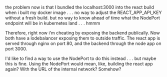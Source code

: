 the problem now is that I bundled the localhost:3000 into the react build when i built my docker image . . . no way to adjust the REACT_APP_API_KEY without a fresh build. but no way to know ahead of time what the NodePort endpoint will be in kubernetes land . . . hmmm

Therefore, right now i'm cheating by exposing the backend publically. Now both have a lodebalancer exposing them to outside traffic. The react app is served through nginx on port 80, and the backend through the node app on port 3000.

I'd like to find a way to use the NodePort to do this instead . . . but maybe this is fine. Using the NodePort would mean, like, building the react app again? With the URL of the internal network? Somehow?